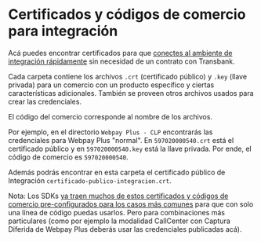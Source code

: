 # Certificados y códigos de comercio para integración

Acá puedes encontrar certificados para que [conectes al ambiente de integración 
rápidamente](https://transbankdevelopers.cl/documentacion/webpay) sin necesidad
de un contrato con Transbank. 

Cada carpeta contiene los archivos `.crt` (certificado público) y `.key` (llave
privada) para un comercio con un producto específico y ciertas características
adicionales. También se proveen otros archivos usados para crear las
credenciales. 

El código del comercio corresponde al nombre de los archivos. 

Por ejemplo, en el directorio `Webpay Plus - CLP` encontrarás las credenciales
para Webpay Plus "normal". En `597020000540.crt` está el certificado público y
en `597020000540.key` está la llave privada. Por ende, el código de comercio es
`597020000540`.

Además podrás encontrar en esta carpeta el certificado público de Integración `certificado-publico-integracion.crt`.

Nota: Los SDKs [ya traen muchos de estos certificados y códigos de comercio
pre-configurados para los casos más
comunes](https://transbankdevelopers.cl/referencia/webpay#credenciales-del-comercio)
para que con solo una línea de código puedas usarlos. Pero para combinaciones
más particulares (como por ejemplo la modalidad CallCenter con Captura Diferida
de Webpay Plus deberás usar las credenciales publicadas acá).